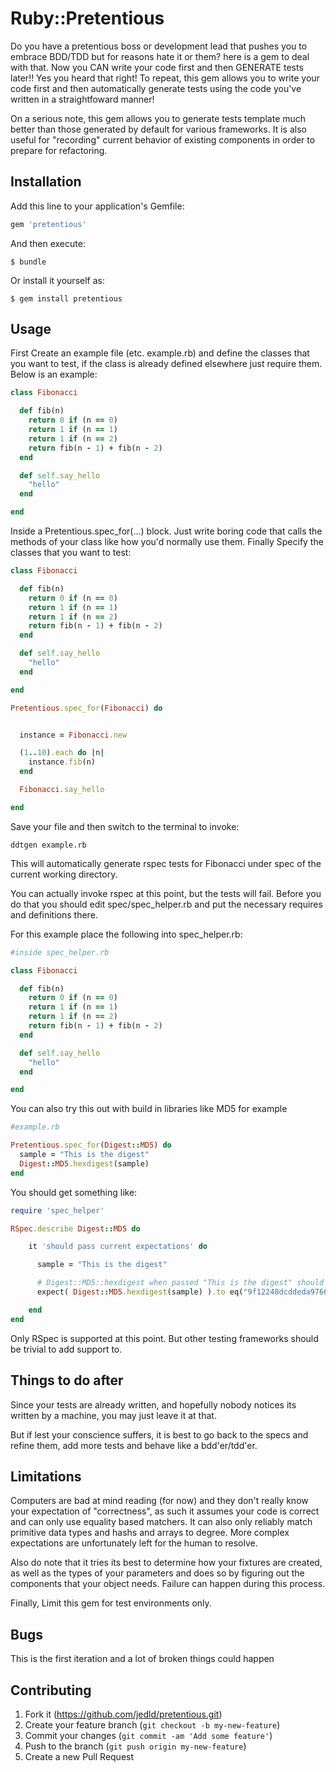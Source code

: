 # Ruby::Pretentious

Do you have a pretentious boss or development lead that pushes you to embrace BDD/TDD but for reasons hate it or them?
here is a gem to deal with that. Now you CAN write your code first and then GENERATE tests later!! Yes you heard that
right! To repeat, this gem allows you to write your code first and then automatically generate tests using the code
you've written in a straightfoward manner!

On a serious note, this gem allows you to generate tests template much better than those generated by default
for various frameworks. It is also useful for "recording" current behavior of existing components in order
to prepare for refactoring.

## Installation

Add this line to your application's Gemfile:

```ruby
gem 'pretentious'
```

And then execute:

    $ bundle

Or install it yourself as:

    $ gem install pretentious

## Usage

First Create an example file (etc. example.rb) and define the classes that you want to test, if the class is
already defined elsewhere just require them. Below is an example:

```ruby
class Fibonacci

  def fib(n)
    return 0 if (n == 0)
    return 1 if (n == 1)
    return 1 if (n == 2)
    return fib(n - 1) + fib(n - 2)
  end

  def self.say_hello
    "hello"
  end

end
```

Inside a Pretentious.spec_for(...) block. Just write boring code that calls the methods of your class like
how you'd normally use them. Finally Specify the classes that you want to test:

```ruby
class Fibonacci

  def fib(n)
    return 0 if (n == 0)
    return 1 if (n == 1)
    return 1 if (n == 2)
    return fib(n - 1) + fib(n - 2)
  end

  def self.say_hello
    "hello"
  end

end

Pretentious.spec_for(Fibonacci) do


  instance = Fibonacci.new

  (1..10).each do |n|
    instance.fib(n)
  end

  Fibonacci.say_hello

end
```

Save your file and then switch to the terminal to invoke:

    ddtgen example.rb

This will automatically generate rspec tests for Fibonacci under spec of the current working directory.

You can actually invoke rspec at this point, but the tests will fail. Before you do that you should edit
spec/spec_helper.rb and put the necessary requires and definitions there.

For this example place the following into spec_helper.rb:

```ruby
#inside spec_helper.rb

class Fibonacci

  def fib(n)
    return 0 if (n == 0)
    return 1 if (n == 1)
    return 1 if (n == 2)
    return fib(n - 1) + fib(n - 2)
  end

  def self.say_hello
    "hello"
  end

end
```

You can also try this out with build in libraries like MD5 for example

```ruby
#example.rb

Pretentious.spec_for(Digest::MD5) do
  sample = "This is the digest"
  Digest::MD5.hexdigest(sample)
end
```

You should get something like:

```ruby
require 'spec_helper'

RSpec.describe Digest::MD5 do

    it 'should pass current expectations' do

      sample = "This is the digest"

      # Digest::MD5::hexdigest when passed "This is the digest" should return 9f12248dcddeda976611d192efaaf72a
      expect( Digest::MD5.hexdigest(sample) ).to eq("9f12248dcddeda976611d192efaaf72a")

    end
end
```

Only RSpec is supported at this point. But other testing frameworks should be trivial to add support to.

## Things to do after

Since your tests are already written, and hopefully nobody notices its written by a machine, you may just leave it
at that.

But if lest your conscience suffers, it is best to go back to the specs and refine them, add more tests and behave like
a bdd'er/tdd'er.

## Limitations

Computers are bad at mind reading (for now) and they don't really know your expectation of "correctness", as such
it assumes your code is correct and can only use equality based matchers. It can also only reliably match
primitive data types and hashs and arrays to degree. More complex expectations are unfortunately left for the human to resolve.

Also do note that it tries its best to determine how your fixtures are created, as well as the types
of your parameters and does so by figuring out the components that your object needs. Failure can happen during this process.

Finally, Limit this gem for test environments only.

## Bugs

This is the first iteration and a lot of broken things could happen

## Contributing

1. Fork it (https://github.com/jedld/pretentious.git)
2. Create your feature branch (`git checkout -b my-new-feature`)
3. Commit your changes (`git commit -am 'Add some feature'`)
4. Push to the branch (`git push origin my-new-feature`)
5. Create a new Pull Request
